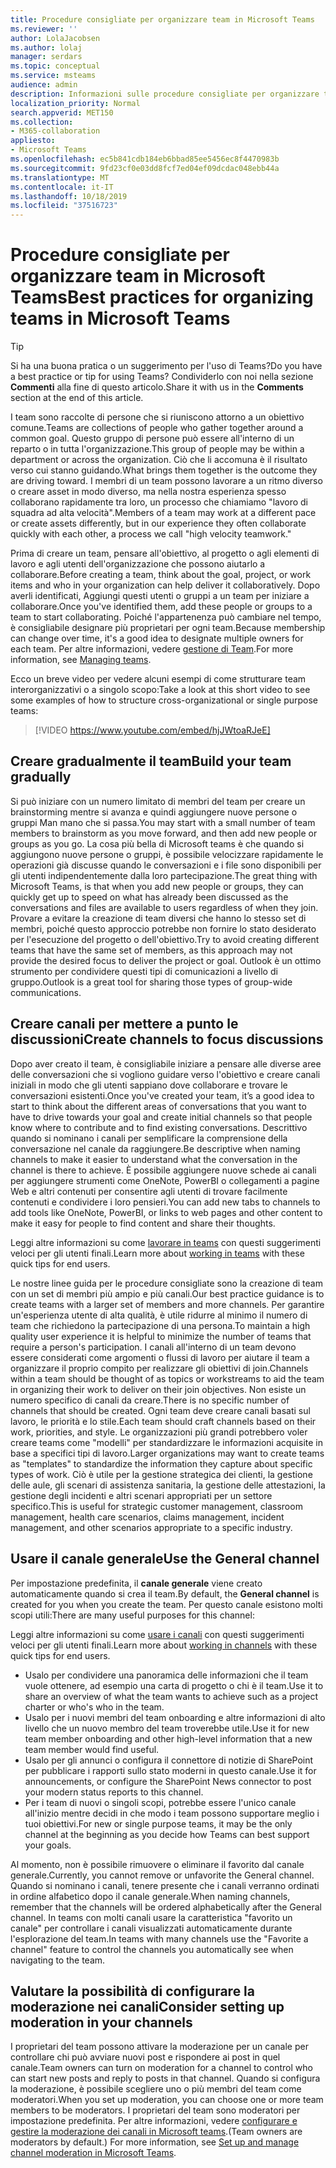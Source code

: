 ```yaml
---
title: Procedure consigliate per organizzare team in Microsoft Teams
ms.reviewer: ''
author: LolaJacobsen
ms.author: lolaj
manager: serdars
ms.topic: conceptual
ms.service: msteams
audience: admin
description: Informazioni sulle procedure consigliate per organizzare team in Microsoft teams per soddisfare le esigenze dell'organizzazione.
localization_priority: Normal
search.appverid: MET150
ms.collection:
- M365-collaboration
appliesto:
- Microsoft Teams
ms.openlocfilehash: ec5b841cdb184eb6bbad85ee5456ec8f4470983b
ms.sourcegitcommit: 9fd23cf0e03dd8fcf7ed04ef09dcdac048ebb44a
ms.translationtype: MT
ms.contentlocale: it-IT
ms.lasthandoff: 10/18/2019
ms.locfileid: "37516723"
---
```

<a name="best-practices-for-organizing-teams-in-microsoft-teams"></a><span data-ttu-id="67cd1-103">Procedure consigliate per organizzare team in Microsoft Teams</span><span class="sxs-lookup"><span data-stu-id="67cd1-103">Best practices for organizing teams in Microsoft Teams</span></span>
======================================================

> [!TIP]
> <span data-ttu-id="67cd1-104">Si ha una buona pratica o un suggerimento per l'uso di Teams?</span><span class="sxs-lookup"><span data-stu-id="67cd1-104">Do you have a best practice or tip for using Teams?</span></span> <span data-ttu-id="67cd1-105">Condividerlo con noi nella sezione **Commenti** alla fine di questo articolo.</span><span class="sxs-lookup"><span data-stu-id="67cd1-105">Share it with us in the **Comments** section at the end of this article.</span></span>

<span data-ttu-id="67cd1-106">I team sono raccolte di persone che si riuniscono attorno a un obiettivo comune.</span><span class="sxs-lookup"><span data-stu-id="67cd1-106">Teams are collections of people who gather together around a common goal.</span></span> <span data-ttu-id="67cd1-107">Questo gruppo di persone può essere all'interno di un reparto o in tutta l'organizzazione.</span><span class="sxs-lookup"><span data-stu-id="67cd1-107">This group of people may be within a department or across the organization.</span></span> <span data-ttu-id="67cd1-108">Ciò che li accomuna è il risultato verso cui stanno guidando.</span><span class="sxs-lookup"><span data-stu-id="67cd1-108">What brings them together is the outcome they are driving toward.</span></span> <span data-ttu-id="67cd1-109">I membri di un team possono lavorare a un ritmo diverso o creare asset in modo diverso, ma nella nostra esperienza spesso collaborano rapidamente tra loro, un processo che chiamiamo "lavoro di squadra ad alta velocità".</span><span class="sxs-lookup"><span data-stu-id="67cd1-109">Members of a team may work at a different pace or create assets differently, but in our experience they often collaborate quickly with each other, a process we call "high velocity teamwork."</span></span>  

<span data-ttu-id="67cd1-110">Prima di creare un team, pensare all'obiettivo, al progetto o agli elementi di lavoro e agli utenti dell'organizzazione che possono aiutarlo a collaborare.</span><span class="sxs-lookup"><span data-stu-id="67cd1-110">Before creating a team, think about the goal, project, or work items and who in your organization can help deliver it collaboratively.</span></span> <span data-ttu-id="67cd1-111">Dopo averli identificati, Aggiungi questi utenti o gruppi a un team per iniziare a collaborare.</span><span class="sxs-lookup"><span data-stu-id="67cd1-111">Once you've identified them, add these people or groups to a team to start collaborating.</span></span> <span data-ttu-id="67cd1-112">Poiché l'appartenenza può cambiare nel tempo, è consigliabile designare più proprietari per ogni team.</span><span class="sxs-lookup"><span data-stu-id="67cd1-112">Because membership can change over time, it's a good idea to designate multiple owners for each team.</span></span> <span data-ttu-id="67cd1-113">Per altre informazioni, vedere [gestione di Team](https://support.office.com/article/Teams-and-Channels-df38ae23-8f85-46d3-b071-cb11b9de5499).</span><span class="sxs-lookup"><span data-stu-id="67cd1-113">For more information, see [Managing teams](https://support.office.com/article/Teams-and-Channels-df38ae23-8f85-46d3-b071-cb11b9de5499).</span></span>

<span data-ttu-id="67cd1-114">Ecco un breve video per vedere alcuni esempi di come strutturare team interorganizzativi o a singolo scopo:</span><span class="sxs-lookup"><span data-stu-id="67cd1-114">Take a look at this short video to see some examples of how to structure cross-organizational or single purpose teams:</span></span>

> [!VIDEO https://www.youtube.com/embed/hjJWtoaRJeE]

## <a name="build-your-team-gradually"></a><span data-ttu-id="67cd1-115">Creare gradualmente il team</span><span class="sxs-lookup"><span data-stu-id="67cd1-115">Build your team gradually</span></span>

<span data-ttu-id="67cd1-116">Si può iniziare con un numero limitato di membri del team per creare un brainstorming mentre si avanza e quindi aggiungere nuove persone o gruppi Man mano che si passa.</span><span class="sxs-lookup"><span data-stu-id="67cd1-116">You may start with a small number of team members to brainstorm as you move forward, and then add new people or groups as you go.</span></span> <span data-ttu-id="67cd1-117">La cosa più bella di Microsoft teams è che quando si aggiungono nuove persone o gruppi, è possibile velocizzare rapidamente le operazioni già discusse quando le conversazioni e i file sono disponibili per gli utenti indipendentemente dalla loro partecipazione.</span><span class="sxs-lookup"><span data-stu-id="67cd1-117">The great thing with Microsoft Teams, is that when you add new people or groups, they can quickly get up to speed on what has already been discussed as the conversations and files are available to users regardless of when they join.</span></span> <span data-ttu-id="67cd1-118">Provare a evitare la creazione di team diversi che hanno lo stesso set di membri, poiché questo approccio potrebbe non fornire lo stato desiderato per l'esecuzione del progetto o dell'obiettivo.</span><span class="sxs-lookup"><span data-stu-id="67cd1-118">Try to avoid creating different teams that have the same set of members, as this approach may not provide the desired focus to deliver the project or goal.</span></span> <span data-ttu-id="67cd1-119">Outlook è un ottimo strumento per condividere questi tipi di comunicazioni a livello di gruppo.</span><span class="sxs-lookup"><span data-stu-id="67cd1-119">Outlook is a great tool for sharing those types of group-wide communications.</span></span>

## <a name="create-channels-to-focus-discussions"></a><span data-ttu-id="67cd1-120">Creare canali per mettere a punto le discussioni</span><span class="sxs-lookup"><span data-stu-id="67cd1-120">Create channels to focus discussions</span></span>

<span data-ttu-id="67cd1-121">Dopo aver creato il team, è consigliabile iniziare a pensare alle diverse aree delle conversazioni che si vogliono guidare verso l'obiettivo e creare canali iniziali in modo che gli utenti sappiano dove collaborare e trovare le conversazioni esistenti.</span><span class="sxs-lookup"><span data-stu-id="67cd1-121">Once you've created your team, it’s a good idea to start to think about the different areas of conversations that you want to have to drive towards your goal and create initial channels so that people know where to contribute and to find existing conversations.</span></span> <span data-ttu-id="67cd1-122">Descrittivo quando si nominano i canali per semplificare la comprensione della conversazione nel canale da raggiungere.</span><span class="sxs-lookup"><span data-stu-id="67cd1-122">Be descriptive when naming channels to make it easier to understand what the conversation in the channel is there to achieve.</span></span> <span data-ttu-id="67cd1-123">È possibile aggiungere nuove schede ai canali per aggiungere strumenti come OneNote, PowerBI o collegamenti a pagine Web e altri contenuti per consentire agli utenti di trovare facilmente contenuti e condividere i loro pensieri.</span><span class="sxs-lookup"><span data-stu-id="67cd1-123">You can add new tabs to channels to add tools like OneNote, PowerBI, or links to web pages and other content to make it easy for people to find content and share their thoughts.</span></span>

<span data-ttu-id="67cd1-124">Leggi altre informazioni su come [lavorare in teams](https://support.office.com/article/teams-and-channels-df38ae23-8f85-46d3-b071-cb11b9de5499#ID0EAABAAA=Work_in_teams) con questi suggerimenti veloci per gli utenti finali.</span><span class="sxs-lookup"><span data-stu-id="67cd1-124">Learn more about [working in teams](https://support.office.com/article/teams-and-channels-df38ae23-8f85-46d3-b071-cb11b9de5499#ID0EAABAAA=Work_in_teams) with these quick tips for end users.</span></span> 

<span data-ttu-id="67cd1-125">Le nostre linee guida per le procedure consigliate sono la creazione di team con un set di membri più ampio e più canali.</span><span class="sxs-lookup"><span data-stu-id="67cd1-125">Our best practice guidance is to create teams with a larger set of members and more channels.</span></span> <span data-ttu-id="67cd1-126">Per garantire un'esperienza utente di alta qualità, è utile ridurre al minimo il numero di team che richiedono la partecipazione di una persona.</span><span class="sxs-lookup"><span data-stu-id="67cd1-126">To maintain a high quality user experience it is helpful to minimize the number of teams that require a person's participation.</span></span> <span data-ttu-id="67cd1-127">I canali all'interno di un team devono essere considerati come argomenti o flussi di lavoro per aiutare il team a organizzare il proprio compito per realizzare gli obiettivi di join.</span><span class="sxs-lookup"><span data-stu-id="67cd1-127">Channels within a team should be thought of as topics or workstreams to aid the team in organizing their work to deliver on their join objectives.</span></span> <span data-ttu-id="67cd1-128">Non esiste un numero specifico di canali da creare.</span><span class="sxs-lookup"><span data-stu-id="67cd1-128">There is no specific number of channels that should be created.</span></span> <span data-ttu-id="67cd1-129">Ogni team deve creare canali basati sul lavoro, le priorità e lo stile.</span><span class="sxs-lookup"><span data-stu-id="67cd1-129">Each team should craft channels based on their work, priorities, and style.</span></span> <span data-ttu-id="67cd1-130">Le organizzazioni più grandi potrebbero voler creare teams come "modelli" per standardizzare le informazioni acquisite in base a specifici tipi di lavoro.</span><span class="sxs-lookup"><span data-stu-id="67cd1-130">Larger organizations may want to create teams as "templates" to standardize the information they capture about specific types of work.</span></span> <span data-ttu-id="67cd1-131">Ciò è utile per la gestione strategica dei clienti, la gestione delle aule, gli scenari di assistenza sanitaria, la gestione delle attestazioni, la gestione degli incidenti e altri scenari appropriati per un settore specifico.</span><span class="sxs-lookup"><span data-stu-id="67cd1-131">This is useful for strategic customer management, classroom management, health care scenarios, claims management, incident management, and other scenarios appropriate to a specific industry.</span></span>

## <a name="use-the-general-channel"></a><span data-ttu-id="67cd1-132">Usare il canale generale</span><span class="sxs-lookup"><span data-stu-id="67cd1-132">Use the General channel</span></span>

<span data-ttu-id="67cd1-133">Per impostazione predefinita, il **canale generale** viene creato automaticamente quando si crea il team.</span><span class="sxs-lookup"><span data-stu-id="67cd1-133">By default, the **General channel** is created for you when you create the team.</span></span> <span data-ttu-id="67cd1-134">Per questo canale esistono molti scopi utili:</span><span class="sxs-lookup"><span data-stu-id="67cd1-134">There are many useful purposes for this channel:</span></span>

<span data-ttu-id="67cd1-135">Leggi altre informazioni su come [usare i canali](https://support.office.com/article/teams-and-channels-df38ae23-8f85-46d3-b071-cb11b9de5499#ID0EAABAAA=Work_in_channels) con questi suggerimenti veloci per gli utenti finali.</span><span class="sxs-lookup"><span data-stu-id="67cd1-135">Learn more about [working in channels](https://support.office.com/article/teams-and-channels-df38ae23-8f85-46d3-b071-cb11b9de5499#ID0EAABAAA=Work_in_channels) with these quick tips for end users.</span></span>

- <span data-ttu-id="67cd1-136">Usalo per condividere una panoramica delle informazioni che il team vuole ottenere, ad esempio una carta di progetto o chi è il team.</span><span class="sxs-lookup"><span data-stu-id="67cd1-136">Use it to share an overview of what the team wants to achieve such as a project charter or who's who in the team.</span></span>
- <span data-ttu-id="67cd1-137">Usalo per i nuovi membri del team onboarding e altre informazioni di alto livello che un nuovo membro del team troverebbe utile.</span><span class="sxs-lookup"><span data-stu-id="67cd1-137">Use it for new team member onboarding and other high-level information that a new team member would find useful.</span></span>
- <span data-ttu-id="67cd1-138">Usalo per gli annunci o configura il connettore di notizie di SharePoint per pubblicare i rapporti sullo stato moderni in questo canale.</span><span class="sxs-lookup"><span data-stu-id="67cd1-138">Use it for announcements, or configure the SharePoint News connector to post your modern status reports to this channel.</span></span>  
- <span data-ttu-id="67cd1-139">Per i team di nuovi o singoli scopi, potrebbe essere l'unico canale all'inizio mentre decidi in che modo i team possono supportare meglio i tuoi obiettivi.</span><span class="sxs-lookup"><span data-stu-id="67cd1-139">For new or single purpose teams, it may be the only channel at the beginning as you decide how Teams can best support your goals.</span></span>

<span data-ttu-id="67cd1-140">Al momento, non è possibile rimuovere o eliminare il favorito dal canale generale.</span><span class="sxs-lookup"><span data-stu-id="67cd1-140">Currently, you cannot remove or unfavorite the General channel.</span></span> <span data-ttu-id="67cd1-141">Quando si nominano i canali, tenere presente che i canali verranno ordinati in ordine alfabetico dopo il canale generale.</span><span class="sxs-lookup"><span data-stu-id="67cd1-141">When naming channels, remember that the channels will be ordered alphabetically after the General channel.</span></span> <span data-ttu-id="67cd1-142">In teams con molti canali usare la caratteristica "favorito un canale" per controllare i canali visualizzati automaticamente durante l'esplorazione del team.</span><span class="sxs-lookup"><span data-stu-id="67cd1-142">In teams with many channels use the "Favorite a channel" feature to control the channels you automatically see when navigating to the team.</span></span> 

## <a name="consider-setting-up-moderation-in-your-channels"></a><span data-ttu-id="67cd1-143">Valutare la possibilità di configurare la moderazione nei canali</span><span class="sxs-lookup"><span data-stu-id="67cd1-143">Consider setting up moderation in your channels</span></span>

<span data-ttu-id="67cd1-144">I proprietari del team possono attivare la moderazione per un canale per controllare chi può avviare nuovi post e rispondere ai post in quel canale.</span><span class="sxs-lookup"><span data-stu-id="67cd1-144">Team owners can turn on moderation for a channel to control who can start new posts and reply to posts in that channel.</span></span> <span data-ttu-id="67cd1-145">Quando si configura la moderazione, è possibile scegliere uno o più membri del team come moderatori.</span><span class="sxs-lookup"><span data-stu-id="67cd1-145">When you set up moderation, you can choose one or more team members to be moderators.</span></span> <span data-ttu-id="67cd1-146">I proprietari del team sono moderatori per impostazione predefinita. Per altre informazioni, vedere [configurare e gestire la moderazione dei canali in Microsoft teams](manage-channel-moderation-in-teams.md).</span><span class="sxs-lookup"><span data-stu-id="67cd1-146">(Team owners are moderators by default.) For more information, see [Set up and manage channel moderation in Microsoft Teams](manage-channel-moderation-in-teams.md).</span></span>
